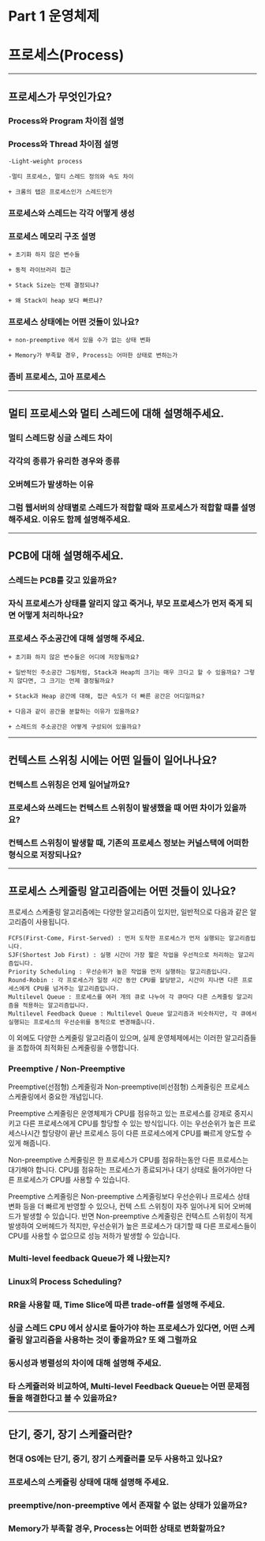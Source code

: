 # Part 1 운영체제

# 프로세스(Process)
---
## 프로세스가 무엇인가요?
  ### Process와 Program 차이점 설명
  ### Process와 Thread 차이점 설명
  
    -Light-weight process
    
    -멀티 프로세스, 멀티 스레드 정의와 속도 차이
    
    + 크롬의 탭은 프로세스인가 스레드인가
    
  ### 프로세스와 스레드는 각각 어떻게 생성
  ### 프로세스 메모리 구조 설명
    + 초기화 하지 않은 변수들
    
    + 동적 라이브러리 접근
    
    + Stack Size는 언제 결정되냐?
    
    + 왜 Stack이 heap 보다 빠르냐?
    
  ### 프로세스 상태에는 어떤 것들이 있나요?
    + non-preemptive 에서 있을 수가 없는 상태 변화
    
    + Memory가 부족할 경우, Process는 어떠한 상태로 변하는가
    
  ### 좀비 프로세스, 고아 프로세스

---
## 멀티 프로세스와 멀티 스레드에 대해 설명해주세요.
  ### 멀티 스레드랑 싱글 스레드 차이
  ### 각각의 종류가 유리한 경우와 종류
  ### 오버헤드가 발생하는 이유
  ### 그럼 웹서버의 상태별로 스레드가 적합할 때와 프로세스가 적합할 때를 설명해주세요. 이유도 함께 설명해주세요.


---
## PCB에 대해 설명해주세요.
  ### 스레드는 PCB를 갖고 있을까요?
  ### 자식 프로세스가 상태를 알리지 않고 죽거나, 부모 프로세스가 먼저 죽게 되면 어떻게 처리하나요?
  ### 프로세스 주소공간에 대해 설명해 주세요.
    + 초기화 하지 않은 변수들은 어디에 저장될까요?
    
    + 일반적인 주소공간 그림처럼, Stack과 Heap의 크기는 매우 크다고 할 수 있을까요? 그렇지 않다면, 그 크기는 언제 결정될까요?
    
    + Stack과 Heap 공간에 대해, 접근 속도가 더 빠른 공간은 어디일까요?
    
    + 다음과 같이 공간을 분할하는 이유가 있을까요?
    
    + 스레드의 주소공간은 어떻게 구성되어 있을까요?



---
## 컨텍스트 스위칭 시에는 어떤 일들이 일어나나요?
  ### 컨텍스트 스위칭은 언제 일어날까요?
  ### 프로세스와 쓰레드는 컨텍스트 스위칭이 발생했을 때 어떤 차이가 있을까요?
  ### 컨텍스트 스위칭이 발생할 때, 기존의 프로세스 정보는 커널스택에 어떠한 형식으로 저장되나요?



---
## 프로세스 스케줄링 알고리즘에는 어떤 것들이 있나요?
프로세스 스케줄링 알고리즘에는 다양한 알고리즘이 있지만, 일반적으로 다음과 같은 알고리즘이 사용됩니다.
  
	FCFS(First-Come, First-Served) : 먼저 도착한 프로세스가 먼저 실행되는 알고리즘입니다.
	SJF(Shortest Job First) : 실행 시간이 가장 짧은 작업을 우선적으로 처리하는 알고리즘입니다.
	Priority Scheduling : 우선순위가 높은 작업을 먼저 실행하는 알고리즘입니다.
	Round-Robin : 각 프로세스가 일정 시간 동안 CPU를 할당받고, 시간이 지나면 다른 프로세스에게 CPU를 넘겨주는 알고리즘입니다.
	Multilevel Queue : 프로세스를 여러 개의 큐로 나누어 각 큐마다 다른 스케줄링 알고리즘을 적용하는 알고리즘입니다.
	Multilevel Feedback Queue : Multilevel Queue 알고리즘과 비슷하지만, 각 큐에서 실행되는 프로세스의 우선순위를 동적으로 변경해줍니다.
이 외에도 다양한 스케줄링 알고리즘이 있으며, 실제 운영체제에서는 이러한 알고리즘들을 조합하여 최적화된 스케줄링을 수행합니다.
  
  ### Preemptive / Non-Preemptive
  
  Preemptive(선점형) 스케줄링과 Non-preemptive(비선점형) 스케줄링은 프로세스 스케줄링에서 중요한 개념입니다.

  Preemptive 스케줄링은 운영체제가 CPU를 점유하고 있는 프로세스를 강제로 중지시키고 다른 프로세스에게 CPU를 할당할 수 있는 방식입니다. 이는 우선순위가 높은 프로세스나시간 할당량이 끝난 프로세스 등이 다른 프로세스에게 CPU를 빠르게 양도할 수 있게 해줍니다.

  Non-preemptive 스케줄링은 한 프로세스가 CPU를 점유하는동안 다른 프로세스는 대기해야 합니다. CPU를 점유하는 프로세스가 종료되거나 대기 상태로 들어가야만 다른 프로세스가 CPU를 사용할 수 있습니다.

  Preemptive 스케줄링은 Non-preemptive 스케줄링보다 우선순위나 프로세스 상태 변화 등을 더 빠르게 반영할 수 있으나, 컨텍	스트 스위칭이 자주 일어나게 되어 오버헤드가 발생할 수 있습니다. 반면 Non-preemptive 스케줄링은 컨텍스트 스위칭이 적게 발생하여 오버헤드가 적지만, 우선순위가 높은 프로세스가 대기할 때 다른 프로세스들이 CPU를 사용할 수 없으므로 성능 저하가 발생할 수 있습니다.
	
  ### Multi-level feedback Queue가 왜 나왔는지?
  ### Linux의 Process Scheduling?
  ### RR을 사용할 때, Time Slice에 따른 trade-off를 설명해 주세요.
  ### 싱글 스레드 CPU 에서 상시로 돌아가야 하는 프로세스가 있다면, 어떤 스케쥴링 알고리즘을 사용하는 것이 좋을까요? 또 왜 그럴까요
  ### 동시성과 병렬성의 차이에 대해 설명해 주세요.
  ### 타 스케쥴러와 비교하여, Multi-level Feedback Queue는 어떤 문제점들을 해결한다고 볼 수 있을까요?

---
## 단기, 중기, 장기 스케쥴러란?
  ### 현대 OS에는 단기, 중기, 장기 스케쥴러를 모두 사용하고 있나요?
  ### 프로세스의 스케쥴링 상태에 대해 설명해 주세요.
  ### preemptive/non-preemptive 에서 존재할 수 없는 상태가 있을까요?
  ### Memory가 부족할 경우, Process는 어떠한 상태로 변화할까요?



